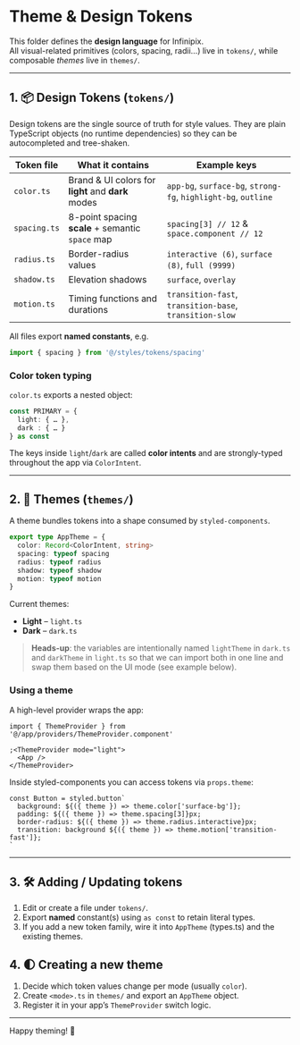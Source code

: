 # Theme & Design Tokens

This folder defines the **design language** for Infinipix.  
All visual-related primitives (colors, spacing, radii…) live in `tokens/`, while
composable _themes_ live in `themes/`.

---

## 1. 📦 Design Tokens (`tokens/`)

Design tokens are the single source of truth for style values. They are plain
TypeScript objects (no runtime dependencies) so they can be autocompleted and
tree-shaken.

| Token file   | What it contains                                   | Example keys                                                   |
| ------------ | -------------------------------------------------- | -------------------------------------------------------------- |
| `color.ts`   | Brand & UI colors for **light** and **dark** modes | `app-bg`, `surface-bg`, `strong-fg`, `highlight-bg`, `outline` |
| `spacing.ts` | 8-point spacing **scale** + semantic `space` map   | `spacing[3] // 12` & `space.component // 12`                   |
| `radius.ts`  | Border-radius values                               | `interactive (6)`, `surface (8)`, `full (9999)`                |
| `shadow.ts`  | Elevation shadows                                  | `surface`, `overlay`                                           |
| `motion.ts`  | Timing functions and durations                     | `transition-fast`, `transition-base`, `transition-slow`        |

All files export **named constants**, e.g.

```ts
import { spacing } from '@/styles/tokens/spacing'
```

### Color token typing

`color.ts` exports a nested object:

```ts
const PRIMARY = {
  light: { … },
  dark : { … }
} as const
```

The keys inside `light`/`dark` are called **color intents** and are
strongly-typed throughout the app via `ColorIntent`.

---

## 2. 🎨 Themes (`themes/`)

A theme bundles tokens into a shape consumed by `styled-components`.

```ts
export type AppTheme = {
  color: Record<ColorIntent, string>
  spacing: typeof spacing
  radius: typeof radius
  shadow: typeof shadow
  motion: typeof motion
}
```

Current themes:

- **Light** – `light.ts`
- **Dark** – `dark.ts`

> **Heads-up**: the variables are intentionally named `lightTheme` in `dark.ts`
> and `darkTheme` in `light.ts` so that we can import both in one line and swap
> them based on the UI mode (see example below).

### Using a theme

A high-level provider wraps the app:

```tsx
import { ThemeProvider } from '@/app/providers/ThemeProvider.component'

;<ThemeProvider mode="light">
  <App />
</ThemeProvider>
```

Inside styled-components you can access tokens via `props.theme`:

```tsx
const Button = styled.button`
  background: ${({ theme }) => theme.color['surface-bg']};
  padding: ${({ theme }) => theme.spacing[3]}px;
  border-radius: ${({ theme }) => theme.radius.interactive}px;
  transition: background ${({ theme }) => theme.motion['transition-fast']};
`
```

---

## 3. 🛠️ Adding / Updating tokens

1. Edit or create a file under `tokens/`.
2. Export **named** constant(s) using `as const` to retain literal types.
3. If you add a new token family, wire it into `AppTheme` (types.ts) and the
   existing themes.

## 4. 🌓 Creating a new theme

1. Decide which token values change per mode (usually `color`).
2. Create `<mode>.ts` in `themes/` and export an `AppTheme` object.
3. Register it in your app’s `ThemeProvider` switch logic.

---

Happy theming! 🎉
